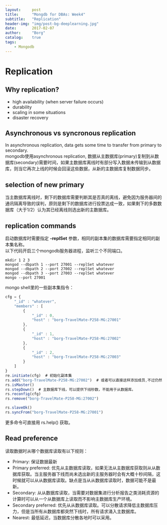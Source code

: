 ```yaml
---
layout: 	post
title:		"Mongdb for DBAs: Week4"
subtitle:	"Replication"
header-img:	"img/post-bg-deeplearning.jpg"
date:		2017-02-07
author: 	"Borg"
catalog:	true
tags:
    - Mongodb
---
```


# Replication

## Why replication?
- high availability (when server failure occurs)
- durability
- scaling in some situations
- disaster recovery

## Asynchronous vs syncronous replication
In asynchronous replication, data gets some time to transfer from primary to secondary.  
mongodb使用asynchronous replication, 数据从主数据库(primary)复制到从数据库(secondary)需要时间，如果主数据库离线时有部分写入数据未传输到从数据库，则当它再次上线的时候会回滚这些数据，从新的主数据库复制数据同步。

## selection of new primary
当主数据库离线时，剩下的数据库需要判断其是否真的离线，避免因为服务器间的通讯隔离导致的误判，原则是剩下的数据库进行投票达成一致，如果剩下的多数数据库（大于1/2）认为其已经离线则选出新的主数据库。

## replication commands
启动数据库时需要指定 **-replSet** 参数，相同的副本集的数据库需要指定相同的副本集名称。  
以下代码开启三个mongodb服务器进程，监听三个不同端口。

```shell
mkdir 1 2 3
mongod --dbpath 1 --port 27001 --replSet whatever
mongod --dbpath 2 --port 27002 --replSet whatever
mongod --dbpath 3 --port 27003 --replSet whatever
mongo --port 27001
```
mongo shell里的一些副本集指令：

```javascript
cfg = {
	"_id" : "whatever",
	"members" : [
		{
			"_id" : 0,
			"host" : "borg-TravelMate-P258-MG:27001"  
		},
		{
			"_id" : 1,
			"host" : "borg-TravelMate-P258-MG:27002"
		},
		{
			"_id" : 2,
			"host" : "borg-TravelMate-P258-MG:27003"
		}
	]
}
re.initiate(cfg)  # 初始化副本集
rs.add("borg-TravelMate-P258-MG:27002")  # 或者可以直接这样添加成员,不过仍然需要初始化，只是可以不提供配置。
rs.isMaster()
rs.stepDown()  # 主数据库下线，可以提供下线秒数，不能用于从数据库。
rs.reconfig(cfg)
rs.remove("borg-TravelMate-P258-MG:27002")

rs.slaveOk()
rs.syncFrom("borg-TravelMate-P258-MG:27001")
```
更多命令可直接用 rs.help() 获取。

## Read preference
读取数据时从哪个数据库读取有以下规则：

- Primary: 保证数据最新
- Primary preferred: 优先从主数据库读取，如果无法从主数据库获取则从从数据库获取。当主服务器下线而尚未选出新的主服务器时会有大概十秒间隔，这时候就可以从从数据库读取。缺点是当从从数据库读取时，数据可能不是最新。
- Secondary: 从从数据库读取，当需要对数据集进行分析报告之类消耗资源的计算时可以从一个从数据库上读取而不影响主数据库生产环境。
- Secondary preferred: 优先从从数据库读取。可以分散请求降低主数据库压力，但是当所有从数据库都突然下线时，所有请求涌入主数据库。
- Nearest: 最低延迟，当数据库分散各地时可以采用。
